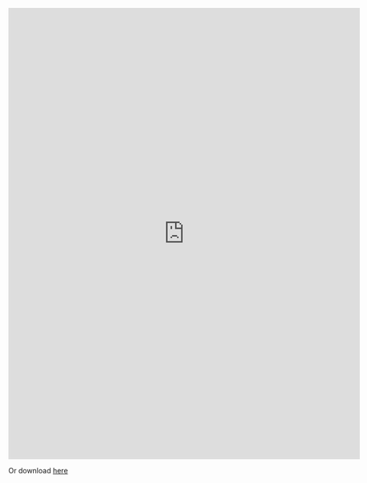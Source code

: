 
<br>

<embed src="https://syncandshare.lrz.de/getlink/fi2S5Yg2fof7tmsRYW89bqz2/cindycheng_cv2021.pdf" width="700" height="900" type='application/pdf'>

Or download <a download="Cheng_Cindy_cv2018.pdf?inline" href="https://syncandshare.lrz.de/getlink/fi2S5Yg2fof7tmsRYW89bqz2/cindycheng_cv2021.pdf/">here</a>  